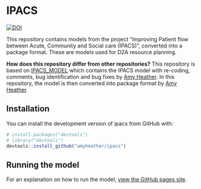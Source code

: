 
<!-- README.md is generated from README.Rmd. Please edit that file -->

# IPACS

<!-- badges: start -->
[![DOI](https://zenodo.org/badge/DOI/10.5281/zenodo.7936575.svg)](https://doi.org/10.5281/zenodo.7936575)
<!-- badges: end -->

This repository contains models from the project “Improving Patient flow
between Acute, Community and Social care (IPACS)”, converted into a
package format. These are models used for D2A resource planning.

**How does this repository differ from other repositories?** This
repository is based on
[IPACS_MODEL](https://github.com/AliHarp/IPACS_MODEL) which contains the
IPACS model with re-coding, comments, bug identification and bug fixes
by [Amy Heather](https://github.com/amyheather). In this repository, the
model is then converted into package format by [Amy
Heather](https://github.com/amyheather).

## Installation

You can install the development version of ipacs from GitHub with:

``` r
# install.packages("devtools")
# library("devtools")
devtools::install_github("amyheather/ipacs")
```

## Running the model

For an explanation on how to run the model, [view the GitHub pages
site](amyheather.github.io/ipacs/).
